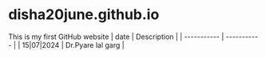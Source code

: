 # disha20june.github.io
This is my first GitHub website 
| date | Description |
| ----------- | ----------- |
| 15|07|2024 | Dr.Pyare lal garg |
